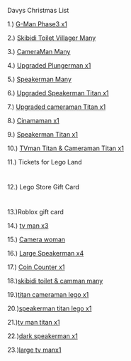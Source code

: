Davys Christmas List

1.) [G-Man Phase3 x1](https://www.amazon.com/SACLI-Skibidi-Speakerman-Plushies-Aldults/dp/B0CKPJB89H/ref=sr_1_37?crid=1GVQ5FQSQQNWT&keywords=skibidi%2Btoilet%2Bplushies&qid=1701007103&sprefix=skibidi%2Btoilet%2Bplushies%2Caps%2C70&sr=8-37&th=1)

2.) [Skibidi Toilet Villager Many](https://www.amazon.com/Creative-Beautifully-Collectible-Plushies-Birthday/dp/B0CHYNL3ND/ref=sr_1_8?crid=2K9MI88WRSGST&keywords=skibidi+toilet+villager&qid=1701007405&sprefix=skibidi+toilet+vilag%2Caps%2C82&sr=8-8)

3.) [CameraMan Many](https://www.amazon.com/2023-Skibidi-Toilet-Plush-Halloween/dp/B0CCKL12MX/ref=sr_1_5?crid=37H549JXQRKK6&keywords=plush%2Bcamera%2Bman&qid=1701007556&sprefix=%2Caps%2C96&sr=8-5&th=1)

4.) [Upgraded Plungerman x1](https://www.amazon.com/2023-Skibidi-Toilet-Plush-Halloween/dp/B0CKZLHP3D/ref=sr_1_5?crid=37H549JXQRKK6&keywords=plush%2Bcamera%2Bman&qid=1701007556&sprefix=%2Caps%2C96&sr=8-5&th=1)

5.) [Speakerman Many](https://www.amazon.com/Hashibira-Skibidi-Christmas-Birthday-Children/dp/B0CGLYS2NY/ref=sr_1_8?crid=3QW5YSPYOAY2L&keywords=plush%2Bbig%2Bcamera%2Bman&qid=1701007835&sprefix=plush%2Bbig%2Bcamera%2Bman%2Caps%2C78&sr=8-8&th=1)

6.) [Upgraded Speakerman Titan x1](https://www.amazon.com/Hashibira-Skibidi-Christmas-Birthday-Children/dp/B0CGMHHBY6/ref=sr_1_8?crid=3QW5YSPYOAY2L&keywords=plush%2Bbig%2Bcamera%2Bman&qid=1701007835&sprefix=plush%2Bbig%2Bcamera%2Bman%2Caps%2C78&sr=8-8&th=1)

7.) [Upgraded cameraman Titan x1](https://www.amazon.com/Hashibira-Skibidi-Christmas-Birthday-Children/dp/B0CGMHHBY6/ref=sr_1_8?crid=3QW5YSPYOAY2L&keywords=plush%2Bbig%2Bcamera%2Bman&qid=1701007835&sprefix=plush%2Bbig%2Bcamera%2Bman%2Caps%2C78&sr=8-8&th=1)

8.) [Cinamaman x1](https://www.amazon.com/Hashibira-Skibidi-Christmas-Birthday-Children/dp/B0CGMGW6NX/ref=sr_1_8?crid=3QW5YSPYOAY2L&keywords=plush%2Bbig%2Bcamera%2Bman&qid=1701007835&sprefix=plush%2Bbig%2Bcamera%2Bman%2Caps%2C78&sr=8-8&th=1)

9.) [Speakerman Titan x1](https://www.amazon.com/PERUKOYO-Cameraman-Speakerman-Whimsical-Children/dp/B0CBV4KFSH/ref=sr_1_23?crid=3QW5YSPYOAY2L&keywords=plush%2Bbig%2Bcamera%2Bman&qid=1701008154&sprefix=plush%2Bbig%2Bcamera%2Bman%2Caps%2C78&sr=8-23&th=1)

10.) [TVman Titan & Cameraman Titan x1](https://www.amazon.com/MILLEL-Cameraman-Halloween-Christmas-Birthday/dp/B0CFRM7K5D/ref=sr_1_18?crid=1Z60F8QTR1JMR&keywords=titan%2Btv%2Bman%2Bplush&qid=1701008251&sprefix=plush%2Btv%2Caps%2C119&sr=8-18&th=1)

11.) Tickets for Lego Land
#
12.) Lego Store Gift Card
#
13.)Roblox gift card

14.) [tv man x3](https://www.amazon.com/TQJOUJOU-Skibidi-Speakerman-Cameraman-Stuffed/dp/B0CCJTTW14/ref=sr_1_5?crid=ZAWYOHCKLIVS&keywords=tv%2Bman%2Bplush&qid=1701030919&sprefix=%2Caps%2C330&sr=8-5&th=1)

15.) [Camera woman](https://www.amazon.com/2023-Skibidi-Toilet-Plush-Surveillance/dp/B0CDJ7WZT9/ref=sr_1_1?crid=3R5JWCE9H7ITZ&keywords=camera%2Bwoman%2Bplush&qid=1701031075&sprefix=camera%2Bwo%2Caps%2C107&sr=8-1&th=1)

16.) [Large Speakerman x4](https://www.amazon.com/TQJOUJOU-Skibidi-Speakerman-Cameraman-Stuffed/dp/B0C9VHQVHN/ref=sr_1_5?crid=H28VO57RPRG4&keywords=tv%2Bman%2Bplush&qid=1701008715&sprefix=tv%2Bman%2Bplush%2Caps%2C133&sr=8-5&th=1)

17.) [Coin Counter x1](https://www.amazon.com/Winnsty-Digital-Counter-Display-Capacity/dp/B082NVMX99/ref=sr_1_9?crid=147AP8GN90FOW&keywords=piggy%2Bbank%2Bfor%2Badults&qid=1701009663&sprefix=piggy%2Bban%2Caps%2C126&sr=8-9&th=1)

18.)[skibidi toilet & camman many](https://www.amazon.com/Skibidi-Monitor-Movable-Figures-Children/dp/B0CN4TMNZT/ref=sr_1_103?crid=JRJD3KJGPEVW&keywords=skibidi+toilet+lego+titan&qid=1701010499&sprefix=skibidi+toilet+lego+titan%2Chandmade%2C72&sr=8-103)

19.)[titan cameraman lego x1](https://www.amazon.com/Skibidi-Toilet-Cameraman-Upgrade-Building/dp/B0CDXX9VF2/ref=sr_1_9?crid=3H5CZU6RWPDH4&keywords=lego%2Btitan%2Bcameraman&qid=1701029297&sprefix=lego%2Btitan%2Caps%2C90&sr=8-9&th=1)

20.)[speakerman titan lego x1](https://www.amazon.com/Skibidi-Toilet-Cameraman-Upgrade-Building/dp/B0CHZ6YYGV/ref=sr_1_9?crid=3H5CZU6RWPDH4&keywords=lego%2Btitan%2Bcameraman&qid=1701029297&sprefix=lego%2Btitan%2Caps%2C90&sr=8-9&th=1)

21.)[tv man titan x1](https://www.amazon.com/Skibidi-Toilet-Cameraman-Upgrade-Building/dp/B0CLKNZ96D/ref=sr_1_9?crid=3H5CZU6RWPDH4&keywords=lego%2Btitan%2Bcameraman&qid=1701029297&sprefix=lego%2Btitan%2Caps%2C90&sr=8-9&th=1)

22.)[dark speakerman x1](https://www.amazon.com/2023-Skibidi-Toilet-Plush-Speakerman/dp/B0CK6QPJD4/ref=sr_1_9?crid=3UT8GA3M4P19T&keywords=speaker%2Bman%2Bplush&qid=1701030087&sprefix=speaker%2Bman%2Caps%2C114&sr=8-9&th=1)

23.)[large tv manx1](https://www.amazon.com/Mpexah-Speakerman-Cameraman-Halloween-Christmas/dp/B0CM94H6F1/ref=sr_1_6?crid=3HCWNCJM5C0VE&keywords=tv%2Bman%2Bplush&qid=1701030281&sprefix=tv%2Bplush%2Caps%2C88&sr=8-6&th=1pp)
